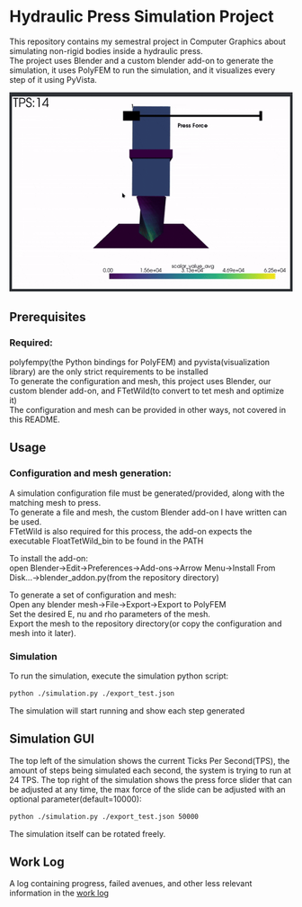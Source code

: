 # Hydraulic Press Simulation Project
This repository contains my semestral project in Computer Graphics about simulating non-rigid bodies inside a hydraulic press.  
The project uses Blender and a custom blender add-on to generate the simulation, it uses PolyFEM to run the simulation, and it visualizes every step of it using PyVista.

![demo](media/demo.gif)

## Prerequisites
### Required:
polyfempy(the Python bindings for PolyFEM) and pyvista(visualization library) are the only strict requirements to be installed  
To generate the configuration and mesh, this project uses Blender, our custom blender add-on, and FTetWild(to convert to tet mesh and optimize it)  
The configuration and mesh can be provided in other ways, not covered in this README.
## Usage
### Configuration and mesh generation:
A simulation configuration file must be generated/provided, along with the matching mesh to press.  
To generate a file and mesh, the custom Blender add-on I have written can be used.  
FTetWild is also required for this process, the add-on expects the executable FloatTetWild_bin to be found in the PATH

To install the add-on:  
open Blender->Edit->Preferences->Add-ons->Arrow Menu->Install From Disk...->blender_addon.py(from the repository directory)

To generate a set of configuration and mesh:  
Open any blender mesh->File->Export->Export to PolyFEM  
Set the desired E, nu and rho parameters of the mesh.  
Export the mesh to the repository directory(or copy the configuration and mesh into it later).

### Simulation
To run the simulation, execute the simulation python script:
```bash
python ./simulation.py ./export_test.json 
```
The simulation will start running and show each step generated

## Simulation GUI
The top left of the simulation shows the current Ticks Per Second(TPS), the amount of steps being simulated each second, the system is trying to run at 24 TPS.
The top right of the simulation shows the press force slider that can be adjusted at any time, the max force of the slide can be adjusted with an optional parameter(default=10000):
```bash
python ./simulation.py ./export_test.json 50000
```
The simulation itself can be rotated freely.

## Work Log
A log containing progress, failed avenues, and other less relevant information in the [work log](work_log.md)
